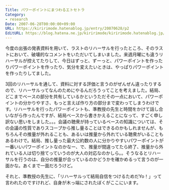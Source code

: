 ```yaml
---
Title: パワーポイントにまつわるエトセトラ
Category:
- research
Date: 2007-06-28T00:00:00+09:00
URL: https://kiririmode.hatenablog.jp/entry/20070628/p2
EditURL: https://blog.hatena.ne.jp/kiririmode/kiririmode.hatenablog.jp/atom/entry/8454420450078217179
---
```



今度の出張の発表資料を用いて、ラストのリハーサルを行ったところ、そのラストにおいて、破壊的なコメントをいただいてしまいました。来週月曜にも違うリハーサルが控えてたりして、今日はずっと、ずーっと、パワーポイントを作ったりパワーポイントを作ったり、気分を変えたいときは、やっぱりパワーポイントを作ったりしてました。


3回のリハーサルを通して、資料に対する評価と言うのがぜんぜん違ったりするので、リハーサルってなんのためにやるんだろうってことを考えました。結局、どこまでベースの部分を共有しているかというただその一点において、パワーポイントの分かりやすさ、もっと言えば作り方の部分まで変わってしまうわけです。リハーサルを行ったパワーポイントも、準教授の先生と時間をかけて話し合いながら作ったんですが、結局ベースから書きかえることになって、すごく申し訳ない思いをしました。。。会議の聴衆が持っているベースの知識については、その会議の性質でありスコープから推し量ることはできるのかもしれませんが、もちろんその推量が外れることも、あるいは推量から外れている聴衆がいることもあるわけで。結局、推し量った最大公約数の人に分かりやすいパワーポイントが一番いいパワーポイントなのかなー、で、推量が間違ってたら終了、推量から外れている人は切り捨てっていうのが大人の対応なのかしら。。そうなるとリハーサルを行うのは、自分の推量が合っているのかどうかを確かめるって言うのが一面かな。あくまで一面だろうけど。


それと、準教授の先生に、「リハーサルって結局自信をつけるためだYo！」って言われたのですけれど、自身が木っ端にされたぼくがここにいます。
